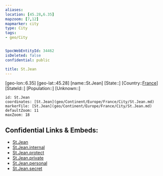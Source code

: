 ```yaml
---
aliases: 
location: [45.28,6.35]
mapzoom: [7,12] 
mapmarker: city 
type: City
tags:
- geo/City


SpocWebEntityId: 34462
isDeleted: false
confidential: public

title: St.Jean
---
```

[geo-lon::6.35]
[geo-lat::45.28]
[name::St.Jean]
[State::]
[Country::[France](geo/Continent/Europe/France.md)]
[StateId::]
[Population::]
[Unknown::]


```leaflet
id: St.Jean
coordinates: [St.Jean](geo/Continent/Europe/France/City/St.Jean.md)
markerFile: [St.Jean](geo/Continent/Europe/France/City/St.Jean.md)
defaultZoom: 11 
maxZoom: 18
```


## Confidential Links & Embeds: 
- [St.Jean](../../../../../../_public/geo/Continent/Europe/France/City/St.Jean.md) 
- [St.Jean.internal](../../../../../../_internal/geo/Continent/Europe/France/City/St.Jean.internal.md) 
- [St.Jean.protect](../../../../../../_protect/geo/Continent/Europe/France/City/St.Jean.protect.md) 
- [St.Jean.private](../../../../../../_private/geo/Continent/Europe/France/City/St.Jean.private.md) 
- [St.Jean.personal](../../../../../../_personal/geo/Continent/Europe/France/City/St.Jean.personal.md) 
- [St.Jean.secret](../../../../../../_secret/geo/Continent/Europe/France/City/St.Jean.secret.md) 
